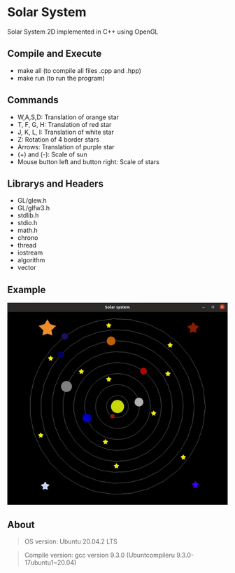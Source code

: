 # Solar System

Solar System 2D implemented in C++ using OpenGL

## Compile and Execute

- make all (to compile all files .cpp and .hpp)
- make run (to run the program)

## Commands

- W,A,S,D: Translation of orange star
- T, F, G, H: Translation of red star
- J, K, L, I: Translation of white star
- Z: Rotation of 4 border stars
- Arrows: Translation of purple star
- (\+) and (\-): Scale of sun
- Mouse button left and button right: Scale of stars

## Librarys and Headers

- GL/glew.h
- GL/glfw3.h
- stdlib.h
- stdio.h
- math.h
- chrono
- thread
- iostream
- algorithm
- vector

## Example

![alt text](https://github.com/igortakeo/Computer-graphics/blob/master/Solar%20System/Example/example.gif)

## About
> OS version: Ubuntu 20.04.2 LTS

> Compile version: gcc version 9.3.0 (Ubuntcompileru 9.3.0-17ubuntu1~20.04) 
